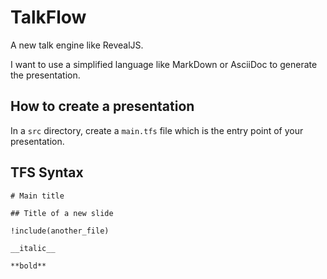 # TalkFlow

A new talk engine like RevealJS.

I want to use a simplified language like MarkDown or AsciiDoc to generate the presentation.

## How to create a presentation

In a `src` directory, create a `main.tfs` file which is the entry point of your presentation.

## TFS Syntax

```
# Main title

## Title of a new slide

!include(another_file)

__italic__

**bold**
```
